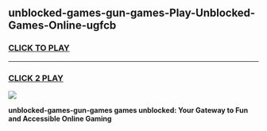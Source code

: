 
## unblocked-games-gun-games-Play-Unblocked-Games-Online-ugfcb
<h3>
<a href="https://premium76.site?title=unblocked-games-gun-games&ref=24A">CLICK TO PLAY</a></h3>
<hr>

<h3>
<a href="https://premium76.site?title=unblocked-games-gun-games&ref=24A">CLICK 2 PLAY</a>
  
</h3>

<a href="https://premium76.site?title=unblocked-games-gun-games&ref=24A"><img src="https://clearcache.store/games.png"></a>


**unblocked-games-gun-games games unblocked: Your Gateway to Fun and Accessible Online Gaming**
